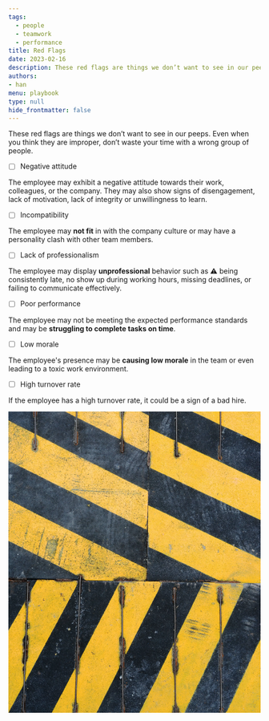 ```yaml
---
tags: 
  - people
  - teamwork
  - performance
title: Red Flags
date: 2023-02-16
description: These red flags are things we don’t want to see in our peeps. Even when you think they are improper, don’t waste your time with a wrong group of people.
authors: 
- han
menu: playbook
type: null
hide_frontmatter: false
---
```

These red flags are things we don’t want to see in our peeps. Even when you think they are improper, don’t waste your time with a wrong group of people.

- [ ] Negative attitude

The employee may exhibit a negative attitude towards their work, colleagues, or the company. They may also show signs of disengagement, lack of motivation, lack of integrity or unwillingness to learn.

- [ ] Incompatibility

The employee may **not fit** in with the company culture or may have a personality clash with other team members.

- [ ] Lack of professionalism

The employee may display **unprofessional** behavior such as ⚠️ being consistently late, no show up during working hours, missing deadlines, or failing to communicate effectively.

- [ ] Poor performance

The employee may not be meeting the expected performance standards and may be **struggling to complete tasks on time**.

- [ ] Low morale

The employee's presence may be **causing low morale** in the team or even leading to a toxic work environment.

- [ ] High turnover rate

If the employee has a high turnover rate, it could be a sign of a bad hire.

![](assets/red-flags_8e2d26f28c0d107f0b2dba0b99c0da5e_md5.webp)
